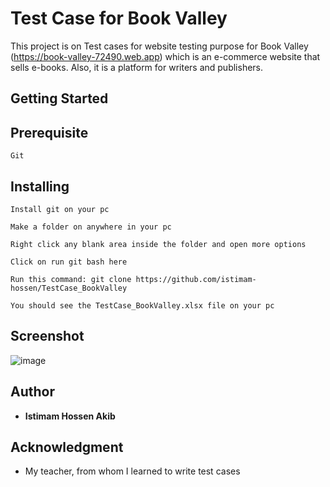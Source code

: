 # Test Case for Book Valley

This project is on Test cases for website testing purpose for Book Valley (https://book-valley-72490.web.app) which is an e-commerce website that sells e-books. Also, it is a platform for writers and publishers. 

## Getting Started


## Prerequisite

```
Git
```

## Installing
```
Install git on your pc
```
```
Make a folder on anywhere in your pc
```
```
Right click any blank area inside the folder and open more options
```
```
Click on run git bash here
```
```
Run this command: git clone https://github.com/istimam-hossen/TestCase_BookValley
```
```
You should see the TestCase_BookValley.xlsx file on your pc
```
## Screenshot

![image](https://github.com/user-attachments/assets/2ec55fce-d18e-40d1-9740-7d74fbe7016e)

## Author

* **Istimam Hossen Akib**

## Acknowledgment

* My teacher, from whom I learned to write test cases

